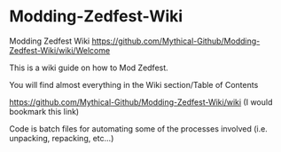 # Modding-Zedfest-Wiki
Modding Zedfest Wiki https://github.com/Mythical-Github/Modding-Zedfest-Wiki/wiki/Welcome

This is a wiki guide on how to Mod Zedfest.

You will find almost everything in the Wiki section/Table of Contents

https://github.com/Mythical-Github/Modding-Zedfest-Wiki/wiki (I would bookmark this link)

Code is batch files for automating some of the processes involved (i.e. unpacking, repacking, etc...)
